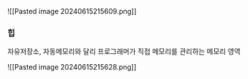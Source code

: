 ![[Pasted image 20240615215609.png]]

### 힙
자유저장소, 자동메모리와 달리 프로그래머가 직접 메모리를 관리하는 메모리 영역


![[Pasted image 20240615215628.png]]